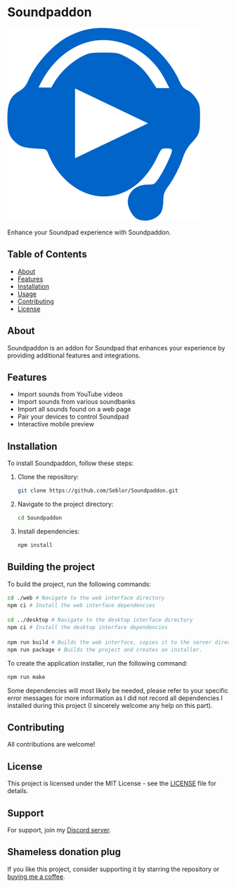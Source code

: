 # Soundpaddon

![Soundpaddon Logo](web/static/logo.svg)

Enhance your Soundpad experience with Soundpaddon.

## Table of Contents

- [About](#about)
- [Features](#features)
- [Installation](#installation)
- [Usage](#usage)
- [Contributing](#contributing)
- [License](#license)

## About

Soundpaddon is an addon for Soundpad that enhances your experience by providing additional features and integrations.

## Features

- Import sounds from YouTube videos
- Import sounds from various soundbanks
- Import all sounds found on a web page
- Pair your devices to control Soundpad
- Interactive mobile preview

## Installation

To install Soundpaddon, follow these steps:

1. Clone the repository:
    ```sh
    git clone https://github.com/Seblor/Soundpaddon.git
    ```
2. Navigate to the project directory:
    ```sh
    cd Soundpaddon
    ```
3. Install dependencies:
    ```sh
    npm install
    ```

## Building the project

To build the project, run the following commands:

```sh
cd ./web # Navigate to the web interface directory
npm ci # Install the web interface dependencies

cd ../desktop # Navigate to the desktop interface directory
npm ci # Install the desktop interface dependencies

npm run build # Builds the web interface, copies it to the server directory, and transpiles the server
npm run package # Builds the project and creates an installer.
```

To create the application installer, run the following command:

```sh
npm run make
```

Some dependencies will most likely be needed, please refer to your specific error messages for more information as I did not record all dependencies I installed during this project (I sincerely welcome any help on this part).

## Contributing

All contributions are welcome!

## License

This project is licensed under the MIT License - see the [LICENSE](LICENSE) file for details.

## Support

For support, join my [Discord server](https://support.soundpaddon.app).

## Shameless donation plug

If you like this project, consider supporting it by starring the repository or [buying me a coffee](https://www.buymeacoffee.com/seblor).
